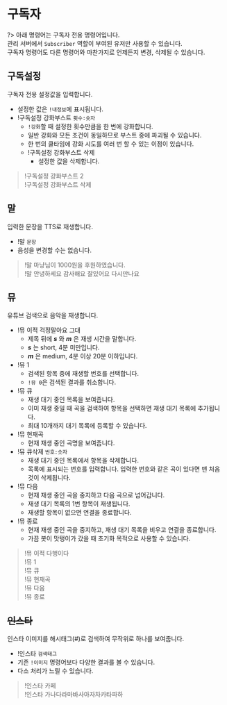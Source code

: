 # 구독자

?> 아래 명령어는 구독자 전용 명령어입니다. \
관리 서버에서 `Subscriber` 역할이 부여된 유저만 사용할 수 있습니다. \
구독자 명령어도 다른 명령어와 마찬가지로 언제든지 변경, 삭제될 수 있습니다.

## 구독설정

구독자 전용 설정값을 입력합니다.

- 설정한 값은 `!내정보`에 표시됩니다.
- !구독설정 강화부스트 `횟수:숫자`
  - `!강화`할 때 설정한 횟수만큼을 한 번에 강화합니다.
  - 일반 강화와 모든 조건이 동일하므로 부스트 중에 파괴될 수 있습니다.
  - 한 번의 쿨타임에 강화 시도를 여러 번 할 수 있는 이점이 있습니다.
  - !구독설정 강화부스트 삭제
    - 설정한 값을 삭제합니다.

> !구독설정 강화부스트 2 \
> !구독설정 강화부스트 삭제

## 말

입력한 문장을 TTS로 재생합니다.

- !말 `문장`
- 음성을 변경할 수는 없습니다.

> !말 마냥님이 1000원을 후원하였습니다. \
> !말 안녕하세요 감사해요 잘있어요 다시만나요

## 뮤

유튜브 검색으로 음악을 재생합니다.

- !뮤 이적 걱정말아요 그대
  - 제목 뒤에 ___s___ 와 ___m___ 은 재생 시간을 말합니다.
  - ___s___ 는 short, 4분 미만입니다.
  - ___m___ 은 medium, 4분 이상 20분 이하입니다.
- !뮤 1
  - 검색된 항목 중에 재생할 번호를 선택합니다.
  - `!뮤 0`은 검색된 결과를 취소합니다.
- !뮤 큐
  - 재생 대기 중인 목록을 보여줍니다.
  - 이미 재생 중일 때 곡을 검색하여 항목을 선택하면 재생 대기 목록에 추가됩니다.
  - 최대 10개까지 대기 목록에 등록할 수 있습니다.
- !뮤 현재곡
  - 현재 재생 중인 곡명을 보여줍니다.
- !뮤 큐삭제 `번호:숫자`
  - 재생 대기 중인 목록에서 항목을 삭제합니다.
  - 목록에 표시되는 번호를 입력합니다. 입력한 번호와 같은 곡이 있다면 맨 처음 것이 삭제됩니다.
- !뮤 다음
  - 현재 재생 중인 곡을 중지하고 다음 곡으로 넘어갑니다.
  - 재생 대기 목록의 1번 항목이 재생됩니다.
  - 재생할 항목이 없으면 연결을 종료합니다.
- !뮤 종료
  - 현재 재생 중인 곡을 중지하고, 재생 대기 목록을 비우고 연결을 종료합니다.
  - 가끔 봇이 맛탱이가 갔을 때 초기화 목적으로 사용할 수 있습니다.

> !뮤 이적 다행이다 \
> !뮤 1 \
> !뮤 큐 \
> !뮤 현재곡 \
> !뮤 다음 \
> !뮤 종료

## ~~인스타~~

인스타 이미지를 해시태그(#)로 검색하여 무작위로 하나를 보여줍니다.

- !인스타 `검색태그`
- 기존 `!이미지` 명령어보다 다양한 결과를 볼 수 있습니다.
- 다소 처리가 느릴 수 있습니다.

> !인스타 카페 \
> !인스타 가나다라마바사아자차카타파하
